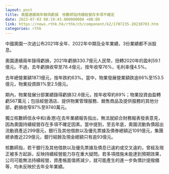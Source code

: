 ```yaml
---
layout: post
title: 奧園連續兩年錄得虧損　核數師指持續經營存多項不確定
date: 2023-07-03 08:19:43.000000000 +08:00
link: https://news.rthk.hk/rthk/ch/component/k2/1707235-20230703.htm
categories: rthk
---
```


中國奧園一次過公布2021年全年、2022年中期及全年業績，3份業績都不派股息。

奧園連續兩年錄得虧損，2021年虧損330.7億元人民幣，扭轉2020年的盈利59.1億元。不過，去年虧損收窄至78.4億元，按年收窄76%，毛利率僅4.5%。

去年總營業額187.1億元，按年跌約63%。當中，物業發展營業額跌逾66%至153.5億元，物業投資跌1%至2.5億元。

期內，物業發展分部業績錄得虧損32.6億元，按年收窄約89%；物業投資由盈轉虧567萬元；包括經營酒店、提供物業管理服務、銷售商品及提供服務的其他分部，虧損收窄97%至9740萬元。

獨立核數師信永中和(香港)在去年業績報告指出，無法就綜合財務報表發表意見，因為奧園持續經營存在多項不確定因素。當中提到，至去年底，奧園流動負債超出流動資產近299億元，銀行及其他借款以及優先票據及債券總額近1091億元，集團總承擔近229億元，銀行結餘及現金總額只有逾93億元。

核數師指，若干銀行及其他借款以及優先票據及債息已違約或交叉違約，曾經及現正被多方起訴，反映持續經營能力存在重大疑問。若多項措施未能達到預期效果，公司可能無法持續經營，資產帳面值將減少，就可能產生的進一步負債計提撥備等，均未反映於去年全年業績。
